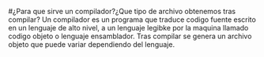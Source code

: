 #¿Para que sirve un compilador?¿Que tipo de archivo obtenemos tras compilar?
Un compilador es un programa que traduce codigo fuente escrito en un lenguaje de alto nivel, a un lenguaje legibke por la maquina llamado codigo objeto o lenguaje ensamblador. Tras compilar se genera un archivo objeto que puede variar dependiendo del lenguaje.
